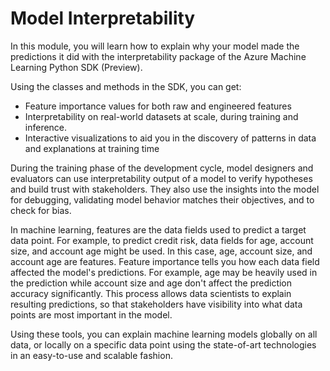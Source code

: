 # Model Interpretability

In this module, you will learn how to explain why your model made the predictions it did with the interpretability package of the Azure Machine Learning Python SDK (Preview).

Using the classes and methods in the SDK, you can get:

- Feature importance values for both raw and engineered features
- Interpretability on real-world datasets at scale, during training and inference.
- Interactive visualizations to aid you in the discovery of patterns in data and explanations at training time

During the training phase of the development cycle, model designers and evaluators can use interpretability output of a model to verify hypotheses and build trust with stakeholders. They also use the insights into the model for debugging, validating model behavior matches their objectives, and to check for bias.

In machine learning, features are the data fields used to predict a target data point. For example, to predict credit risk, data fields for age, account size, and account age might be used. In this case, age, account size, and account age are features. Feature importance tells you how each data field affected the model's predictions. For example, age may be heavily used in the prediction while account size and age don't affect the prediction accuracy significantly. This process allows data scientists to explain resulting predictions, so that stakeholders have visibility into what data points are most important in the model.

Using these tools, you can explain machine learning models globally on all data, or locally on a specific data point using the state-of-art technologies in an easy-to-use and scalable fashion.

